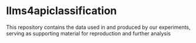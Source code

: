 # llms4apiclassification
This repository contains the data used in and produced by our experiments, serving as supporting material for reproduction and further analysis
